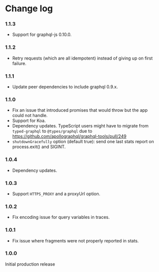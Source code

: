 # Change log

### 1.1.3
* Support for graphql-js 0.10.0.

### 1.1.2
* Retry requests (which are all idempotent) instead of giving up on first failure.

### 1.1.1
* Update peer dependencies to include graphql 0.9.x.

### 1.1.0
* Fix an issue that introduced promises that would throw but the app could not handle.
* Support for Koa.
* Dependency updates.
  TypeScript users might have to migrate from `typed-graphql` to `@types/graphql`
  due to https://github.com/apollographql/graphql-tools/pull/249
* `shutdownGracefully` option (default true): send one last stats report on process.exit() and SIGINT.

### 1.0.4
* Dependency updates.

### 1.0.3
* Support `HTTPS_PROXY` and a proxyUrl option.

### 1.0.2
* Fix encoding issue for query variables in traces.

### 1.0.1
* Fix issue where fragments were not properly reported in stats.

### 1.0.0

Initial production release
